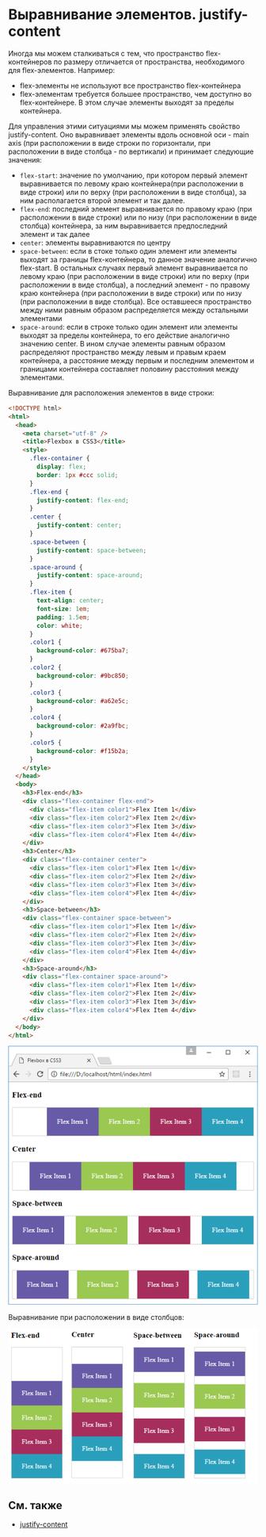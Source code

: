 # Выравнивание элементов. justify-content

Иногда мы можем сталкиваться с тем, что пространство flex-контейнеров по размеру отличается от пространства, необходимого для flex-элементов. Например:

- flex-элементы не используют все пространство flex-контейнера
- flex-элементам требуется большее пространство, чем доступно во flex-контейнере. В этом случае элементы выходят за пределы контейнера.

Для управления этими ситуациями мы можем применять свойство justify-content. Оно выравнивает элементы вдоль основной оси - main axis (при расположении в виде строки по горизонтали, при расположении в виде столбца - по вертикали) и принимает следующие значения:

- `flex-start`: значение по умолчанию, при котором первый элемент выравнивается по левому краю контейнера(при расположении в виде строки) или по верху (при расположении в виде столбца), за ним располагается второй элемент и так далее.
- `flex-end`: последний элемент выравнивается по правому краю (при расположении в виде строки) или по низу (при расположении в виде столбца) контейнера, за ним выравнивается предпоследний элемент и так далее
- `center`: элементы выравниваются по центру
- `space-between`: если в стоке только один элемент или элементы выходят за границы flex-контейнера, то данное значение аналогично flex-start. В остальных случаях первый элемент выравнивается по левому краю (при расположении в виде строки) или по верху (при расположении в виде столбца), а последний элемент - по правому краю контейнера (при расположении в виде строки) или по низу (при расположении в виде столбца). Все оставшееся пространство между ними равным образом распределяется между остальными элементами
- `space-around`: если в строке только один элемент или элементы выходят за пределы контейнера, то его действие аналогично значению center. В ином случае элементы равным образом распределяют пространство между левым и правым краем контейнера, а расстояние между первым и последним элементом и границами контейнера составляет половину расстояния между элементами.

Выравнивание для расположения элементов в виде строки:

```html
<!DOCTYPE html>
<html>
  <head>
    <meta charset="utf-8" />
    <title>Flexbox в CSS3</title>
    <style>
      .flex-container {
        display: flex;
        border: 1px #ccc solid;
      }
      .flex-end {
        justify-content: flex-end;
      }
      .center {
        justify-content: center;
      }
      .space-between {
        justify-content: space-between;
      }
      .space-around {
        justify-content: space-around;
      }
      .flex-item {
        text-align: center;
        font-size: 1em;
        padding: 1.5em;
        color: white;
      }
      .color1 {
        background-color: #675ba7;
      }
      .color2 {
        background-color: #9bc850;
      }
      .color3 {
        background-color: #a62e5c;
      }
      .color4 {
        background-color: #2a9fbc;
      }
      .color5 {
        background-color: #f15b2a;
      }
    </style>
  </head>
  <body>
    <h3>Flex-end</h3>
    <div class="flex-container flex-end">
      <div class="flex-item color1">Flex Item 1</div>
      <div class="flex-item color2">Flex Item 2</div>
      <div class="flex-item color3">Flex Item 3</div>
      <div class="flex-item color4">Flex Item 4</div>
    </div>
    <h3>Center</h3>
    <div class="flex-container center">
      <div class="flex-item color1">Flex Item 1</div>
      <div class="flex-item color2">Flex Item 2</div>
      <div class="flex-item color3">Flex Item 3</div>
      <div class="flex-item color4">Flex Item 4</div>
    </div>
    <h3>Space-between</h3>
    <div class="flex-container space-between">
      <div class="flex-item color1">Flex Item 1</div>
      <div class="flex-item color2">Flex Item 2</div>
      <div class="flex-item color3">Flex Item 3</div>
      <div class="flex-item color4">Flex Item 4</div>
    </div>
    <h3>Space-around</h3>
    <div class="flex-container space-around">
      <div class="flex-item color1">Flex Item 1</div>
      <div class="flex-item color2">Flex Item 2</div>
      <div class="flex-item color3">Flex Item 3</div>
      <div class="flex-item color4">Flex Item 4</div>
    </div>
  </body>
</html>
```

![Выравнивание элементов. justify-content](flex-5-1.png)

Выравнивание при расположении в виде столбцов:

![Выравнивание элементов. justify-content](flex-5-2.png)

## См. также

- [justify-content](../justify-content.md)
